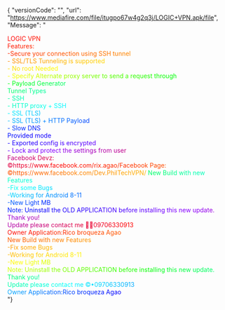{
 "versionCode": "", "url": "https://www.mediafire.com/file/itugpo67w4g2q3j/LOGIC+VPN.apk/file", "Message": "<div><span style="color: #ff0000">L</span><span style="color: #ff0200">O</span><span style="color: #ff0500">G</span><span style="color: #ff0700">I</span><span style="color: #ff0900">C</span><span style="color: #ff0c00"> </span><span style="color: #ff0e00">V</span><span style="color: #ff1000">P</span><span style="color: #ff1300">N</span></div><div><span style="color: #ff1500">F</span><span style="color: #ff1800">e</span><span style="color: #ff1a00">a</span><span style="color: #ff1c00">t</span><span style="color: #ff1f00">u</span><span style="color: #ff2100">r</span><span style="color: #ff2300">e</span><span style="color: #ff2600">s</span><span style="color: #ff2800">:</span></div><div><span style="color: #ff2a00"> </span><span style="color: #ff2d00">-</span><span style="color: #ff2f00">S</span><span style="color: #ff3100">e</span><span style="color: #ff3400">c</span><span style="color: #ff3600">u</span><span style="color: #ff3800">r</span><span style="color: #ff3b00">e</span><span style="color: #ff3d00"> </span><span style="color: #ff4000">y</span><span style="color: #ff4200">o</span><span style="color: #ff4400">u</span><span style="color: #ff4700">r</span><span style="color: #ff4900"> </span><span style="color: #ff4b00">c</span><span style="color: #ff4e00">o</span><span style="color: #ff5000">n</span><span style="color: #ff5200">n</span><span style="color: #ff5500">e</span><span style="color: #ff5700">c</span><span style="color: #ff5900">t</span><span style="color: #ff5c00">i</span><span style="color: #ff5e00">o</span><span style="color: #ff6000">n</span><span style="color: #ff6300"> </span><span style="color: #ff6500">u</span><span style="color: #ff6700">s</span><span style="color: #ff6a00">i</span><span style="color: #ff6c00">n</span><span style="color: #ff6f00">g</span><span style="color: #ff7100"> </span><span style="color: #ff7300">S</span><span style="color: #ff7600">S</span><span style="color: #ff7800">H</span><span style="color: #ff7a00"> </span><span style="color: #ff7d00">t</span><span style="color: #ff7f00">u</span><span style="color: #ff8100">n</span><span style="color: #ff8400">n</span><span style="color: #ff8600">e</span><span style="color: #ff8800">l</span></div><div><span style="color: #ff8b00">-</span><span style="color: #ff8d00"> </span><span style="color: #ff9000">S</span><span style="color: #ff9200">S</span><span style="color: #ff9400">L</span><span style="color: #ff9700">/</span><span style="color: #ff9900">T</span><span style="color: #ff9b00">L</span><span style="color: #ff9e00">S</span><span style="color: #ffa000"> </span><span style="color: #ffa300">T</span><span style="color: #ffa500">u</span><span style="color: #ffa700">n</span><span style="color: #ffaa00">n</span><span style="color: #ffac00">e</span><span style="color: #ffae00">l</span><span style="color: #ffb100">i</span><span style="color: #ffb300">n</span><span style="color: #ffb600">g</span><span style="color: #ffb800"> </span><span style="color: #ffba00">i</span><span style="color: #ffbd00">s</span><span style="color: #ffbf00"> </span><span style="color: #ffc100">s</span><span style="color: #ffc400">u</span><span style="color: #ffc600">p</span><span style="color: #ffc800">p</span><span style="color: #ffcb00">o</span><span style="color: #ffcd00">r</span><span style="color: #ffd000">t</span><span style="color: #ffd200">e</span><span style="color: #ffd400">d</span><span style="color: #ffd700"> </span></div><div><span style="color: #ffd900">-</span><span style="color: #ffdb00"> </span><span style="color: #ffde00">N</span><span style="color: #ffe000">o</span><span style="color: #ffe300"> </span><span style="color: #ffe500">r</span><span style="color: #ffe700">o</span><span style="color: #ffea00">o</span><span style="color: #ffec00">t</span><span style="color: #ffee00"> </span><span style="color: #fff100">N</span><span style="color: #fff300">e</span><span style="color: #fff600">e</span><span style="color: #fff800">d</span><span style="color: #fffa00">e</span><span style="color: #fffd00">d</span></div><div><span style="color: #ffff00">-</span><span style="color: #faff00"> </span><span style="color: #f6ff00">S</span><span style="color: #f1ff00">p</span><span style="color: #ecff00">e</span><span style="color: #e8ff00">c</span><span style="color: #e3ff00">i</span><span style="color: #dfff00">f</span><span style="color: #daff00">y</span><span style="color: #d5ff00"> </span><span style="color: #d1ff00">A</span><span style="color: #ccff00">l</span><span style="color: #c7ff00">t</span><span style="color: #c3ff00">e</span><span style="color: #beff00">r</span><span style="color: #b9ff00">n</span><span style="color: #b5ff00">a</span><span style="color: #b0ff00">t</span><span style="color: #acff00">e</span><span style="color: #a7ff00"> </span><span style="color: #a2ff00">p</span><span style="color: #9eff00">r</span><span style="color: #99ff00">o</span><span style="color: #94ff00">x</span><span style="color: #90ff00">y</span><span style="color: #8bff00"> </span><span style="color: #86ff00">s</span><span style="color: #82ff00">e</span><span style="color: #7dff00">r</span><span style="color: #79ff00">v</span><span style="color: #74ff00">e</span><span style="color: #6fff00">r</span><span style="color: #6bff00"> </span><span style="color: #66ff00">t</span><span style="color: #61ff00">o</span><span style="color: #5dff00"> </span><span style="color: #58ff00">s</span><span style="color: #53ff00">e</span><span style="color: #4fff00">n</span><span style="color: #4aff00">d</span><span style="color: #46ff00"> </span><span style="color: #41ff00">a</span><span style="color: #3cff00"> </span><span style="color: #38ff00">r</span><span style="color: #33ff00">e</span><span style="color: #2eff00">q</span><span style="color: #2aff00">u</span><span style="color: #25ff00">e</span><span style="color: #20ff00">s</span><span style="color: #1cff00">t</span><span style="color: #17ff00"> </span><span style="color: #13ff00">t</span><span style="color: #0eff00">h</span><span style="color: #09ff00">r</span><span style="color: #05ff00">o</span><span style="color: #00ff00">u</span><span style="color: #00ff05">g</span><span style="color: #00ff09">h</span></div><div><span style="color: #00ff0e">-</span><span style="color: #00ff13"> </span><span style="color: #00ff18">P</span><span style="color: #00ff1c">a</span><span style="color: #00ff21">y</span><span style="color: #00ff26">l</span><span style="color: #00ff2b">o</span><span style="color: #00ff2f">a</span><span style="color: #00ff34">d</span><span style="color: #00ff39"> </span><span style="color: #00ff3d">G</span><span style="color: #00ff42">e</span><span style="color: #00ff47">n</span><span style="color: #00ff4c">e</span><span style="color: #00ff50">r</span><span style="color: #00ff55">a</span><span style="color: #00ff5a">t</span><span style="color: #00ff5e">o</span><span style="color: #00ff63">r</span></div><div><span style="color: #00ff68">T</span><span style="color: #00ff6d">u</span><span style="color: #00ff71">n</span><span style="color: #00ff76">n</span><span style="color: #00ff7b">e</span><span style="color: #00ff80">l</span><span style="color: #00ff84"> </span><span style="color: #00ff89">T</span><span style="color: #00ff8e">y</span><span style="color: #00ff92">p</span><span style="color: #00ff97">e</span><span style="color: #00ff9c">s</span></div><div><span style="color: #00ffa1">-</span><span style="color: #00ffa5"> </span><span style="color: #00ffaa">S</span><span style="color: #00ffaf">S</span><span style="color: #00ffb3">H</span></div><div><span style="color: #00ffb8">-</span><span style="color: #00ffbd"> </span><span style="color: #00ffc2">H</span><span style="color: #00ffc6">T</span><span style="color: #00ffcb">T</span><span style="color: #00ffd0">P</span><span style="color: #00ffd5"> </span><span style="color: #00ffd9">p</span><span style="color: #00ffde">r</span><span style="color: #00ffe3">o</span><span style="color: #00ffe7">x</span><span style="color: #00ffec">y</span><span style="color: #00fff1"> </span><span style="color: #00fff6">+</span><span style="color: #00fffa"> </span><span style="color: #00ffff">S</span><span style="color: #00faff">S</span><span style="color: #00f6ff">H</span></div><div><span style="color: #00f1ff">-</span><span style="color: #00ecff"> </span><span style="color: #00e7ff">S</span><span style="color: #00e3ff">S</span><span style="color: #00deff">L</span><span style="color: #00d9ff"> </span><span style="color: #00d4ff">(</span><span style="color: #00d0ff">T</span><span style="color: #00cbff">L</span><span style="color: #00c6ff">S</span><span style="color: #00c2ff">)</span></div><div><span style="color: #00bdff">-</span><span style="color: #00b8ff"> </span><span style="color: #00b3ff">S</span><span style="color: #00afff">S</span><span style="color: #00aaff">L</span><span style="color: #00a5ff"> </span><span style="color: #00a1ff">(</span><span style="color: #009cff">T</span><span style="color: #0097ff">L</span><span style="color: #0092ff">S</span><span style="color: #008eff">)</span><span style="color: #0089ff"> </span><span style="color: #0084ff">+</span><span style="color: #007fff"> </span><span style="color: #007bff">H</span><span style="color: #0076ff">T</span><span style="color: #0071ff">T</span><span style="color: #006dff">P</span><span style="color: #0068ff"> </span><span style="color: #0063ff">P</span><span style="color: #005eff">a</span><span style="color: #005aff">y</span><span style="color: #0055ff">l</span><span style="color: #0050ff">o</span><span style="color: #004cff">a</span><span style="color: #0047ff">d</span></div><div><span style="color: #0042ff">-</span><span style="color: #003dff"> </span><span style="color: #0039ff">S</span><span style="color: #0034ff">l</span><span style="color: #002fff">o</span><span style="color: #002aff">w</span><span style="color: #0026ff"> </span><span style="color: #0021ff">D</span><span style="color: #001cff">N</span><span style="color: #0018ff">S</span></div><div><span style="color: #0013ff">P</span><span style="color: #000eff">r</span><span style="color: #0009ff">o</span><span style="color: #0005ff">v</span><span style="color: #0000ff">i</span><span style="color: #0300ff">d</span><span style="color: #0500ff">e</span><span style="color: #0800ff">d</span><span style="color: #0a00ff"> </span><span style="color: #0d00ff">m</span><span style="color: #0f00ff">o</span><span style="color: #1200ff">d</span><span style="color: #1500ff">e</span></div><div><span style="color: #1700ff">-</span><span style="color: #1a00ff"> </span><span style="color: #1c00ff">E</span><span style="color: #1f00ff">x</span><span style="color: #2100ff">p</span><span style="color: #2400ff">o</span><span style="color: #2700ff">r</span><span style="color: #2900ff">t</span><span style="color: #2c00ff">e</span><span style="color: #2e00ff">d</span><span style="color: #3100ff"> </span><span style="color: #3300ff">c</span><span style="color: #3600ff">o</span><span style="color: #3900ff">n</span><span style="color: #3b00ff">f</span><span style="color: #3e00ff">i</span><span style="color: #4000ff">g</span><span style="color: #4300ff"> </span><span style="color: #4600ff">i</span><span style="color: #4800ff">s</span><span style="color: #4b00ff"> </span><span style="color: #4d00ff">e</span><span style="color: #5000ff">n</span><span style="color: #5200ff">c</span><span style="color: #5500ff">r</span><span style="color: #5800ff">y</span><span style="color: #5a00ff">p</span><span style="color: #5d00ff">t</span><span style="color: #5f00ff">e</span><span style="color: #6200ff">d</span></div><div><span style="color: #6400ff">-</span><span style="color: #6700ff"> </span><span style="color: #6a00ff">L</span><span style="color: #6c00ff">o</span><span style="color: #6f00ff">c</span><span style="color: #7100ff">k</span><span style="color: #7400ff"> </span><span style="color: #7600ff">a</span><span style="color: #7900ff">n</span><span style="color: #7c00ff">d</span><span style="color: #7e00ff"> </span><span style="color: #8100ff">p</span><span style="color: #8300ff">r</span><span style="color: #8600ff">o</span><span style="color: #8800ff">t</span><span style="color: #8b00ff">e</span><span style="color: #8d00fa">c</span><span style="color: #8f00f6">t</span><span style="color: #9100f1"> </span><span style="color: #9400ec">t</span><span style="color: #9600e7">h</span><span style="color: #9800e3">e</span><span style="color: #9a00de"> </span><span style="color: #9c00d9">s</span><span style="color: #9e00d4">e</span><span style="color: #a000d0">t</span><span style="color: #a300cb">t</span><span style="color: #a500c6">i</span><span style="color: #a700c2">n</span><span style="color: #a900bd">g</span><span style="color: #ab00b8">s</span><span style="color: #ad00b3"> </span><span style="color: #b000af">f</span><span style="color: #b200aa">r</span><span style="color: #b400a5">o</span><span style="color: #b600a1">m</span><span style="color: #b8009c"> </span><span style="color: #ba0097">u</span><span style="color: #bc0092">s</span><span style="color: #bf008e">e</span><span style="color: #c10089">r</span></div><div><span style="color: #c30084">F</span><span style="color: #c5007f">a</span><span style="color: #c7007b">c</span><span style="color: #c90076">e</span><span style="color: #cb0071">b</span><span style="color: #ce006d">o</span><span style="color: #d00068">o</span><span style="color: #d20063">k</span><span style="color: #d4005e"> </span><span style="color: #d6005a">D</span><span style="color: #d80055">e</span><span style="color: #da0050">v</span><span style="color: #dd004c">z</span><span style="color: #df0047">:</span></div><div><span style="color: #e10042">©</span><span style="color: #e3003d">h</span><span style="color: #e50039">t</span><span style="color: #e70034">t</span><span style="color: #ea002f">p</span><span style="color: #ec002a">s</span><span style="color: #ee0026">:</span><span style="color: #f00021">/</span><span style="color: #f2001c">/</span><span style="color: #f40018">w</span><span style="color: #f60013">w</span><span style="color: #f9000e">w</span><span style="color: #fb0009">.</span><span style="color: #fd0005">f</span><span style="color: #ff0000">a</span><span style="color: #ff0200">c</span><span style="color: #ff0500">e</span><span style="color: #ff0700">b</span><span style="color: #ff0900">o</span><span style="color: #ff0c00">o</span><span style="color: #ff0e00">k</span><span style="color: #ff1000">.</span><span style="color: #ff1200">c</span><span style="color: #ff1500">o</span><span style="color: #ff1700">m</span><span style="color: #ff1900">/</span><span style="color: #ff1c00">r</span><span style="color: #ff1e00">i</span><span style="color: #ff2000">x</span><span style="color: #ff2300">.</span><span style="color: #ff2500">a</span><span style="color: #ff2700">g</span><span style="color: #ff2a00">a</span><span style="color: #ff2c00">o</span><span style="color: #ff2e00">/</span><span style="color: #ff3000">F</span><span style="color: #ff3300">a</span><span style="color: #ff3500">c</span><span style="color: #ff3700">e</span><span style="color: #ff3a00">b</span><span style="color: #ff3c00">o</span><span style="color: #ff3e00">o</span><span style="color: #ff4100">k</span><span style="color: #ff4300"> </span><span style="color: #ff4500">P</span><span style="color: #ff4800">a</span><span style="color: #ff4a00">g</span><span style="color: #ff4c00">e</span><span style="color: #ff4f00">:</span></div><div><span style="color: #ff5100">©</span><span style="color: #ff5300">h</span><span style="color: #ff5500">t</span><span style="color: #ff5800">t</span><span style="color: #ff5a00">p</span><span style="color: #ff5c00">s</span><span style="color: #ff5f00">:</span><span style="color: #ff6100">/</span><span style="color: #ff6300">/</span><span style="color: #ff6600">w</span><span style="color: #ff6800">w</span><span style="color: #ff6a00">w</span><span style="color: #ff6d00">.</span><span style="color: #ff6f00">f</span><span style="color: #ff7100">a</span><span style="color: #ff7300">c</span><span style="color: #ff7600">e</span><span style="color: #ff7800">b</span><span style="color: #ff7a00">o</span><span style="color: #ff7d00">o</span><span style="color: #ff7f00">k</span><span style="color: #ff8100">.</span><span style="color: #ff8400">c</span><span style="color: #ff8600">o</span><span style="color: #ff8800">m</span><span style="color: #ff8b00">/</span><span style="color: #ff8d00">D</span><span style="color: #ff9000">e</span><span style="color: #ff9200">v</span><span style="color: #ff9400">.</span><span style="color: #ff9700">P</span><span style="color: #ff9900">h</span><span style="color: #ff9b00">i</span><span style="color: #ff9e00">l</span><span style="color: #ffa000">T</span><span style="color: #ffa300">e</span><span style="color: #ffa500">c</span><span style="color: #ffa700">h</span><span style="color: #ffaa00">V</span><span style="color: #ffac00">P</span><span style="color: #ffae00">N</span><span style="color: #ffb100">/</span><span style="color: #ffb300"> </span><span style="color: #ffb600"> </span><span style="color: #ffb800"> </span><span style="color: #ffba00"> </span><span style="color: #ffbd00"> </span><span style="color: #ffbf00"> </span><span style="color: #ffc100"> </span><span style="color: #ffc400"> </span><span style="color: #ffc600"> </span><span style="color: #ffc800"> </span><span style="color: #ffcb00"> </span><span style="color: #ffcd00"> </span><span style="color: #ffd000"> </span><span style="color: #ffd200"> </span><span style="color: #ffd400"> </span><span style="color: #ffd700"> </span><span style="color: #ffd900"> </span><span style="color: #ffdb00"> </span><span style="color: #ffde00"> </span><span style="color: #ffe000"> </span><span style="color: #ffe300"> </span><span style="color: #ffe500"> </span><span style="color: #ffe700"> </span><span style="color: #ffea00"> </span><span style="color: #ffec00"> </span><span style="color: #ffee00"> </span><span style="color: #fff100"> </span><span style="color: #fff300"> </span><span style="color: #fff600"> </span><span style="color: #fff800"> </span><span style="color: #fffa00"> </span><span style="color: #fffd00"> </span><span style="color: #ffff00"> </span><span style="color: #faff00"> </span><span style="color: #f6ff00"> </span><span style="color: #f1ff00"> </span><span style="color: #ecff00"> </span><span style="color: #e7ff00"> </span><span style="color: #e3ff00"> </span><span style="color: #deff00"> </span><span style="color: #d9ff00"> </span><span style="color: #d4ff00"> </span><span style="color: #d0ff00"> </span><span style="color: #cbff00"> </span><span style="color: #c6ff00"> </span><span style="color: #c2ff00"> </span><span style="color: #bdff00"> </span><span style="color: #b8ff00"> </span><span style="color: #b3ff00"> </span><span style="color: #afff00"> </span><span style="color: #aaff00"> </span><span style="color: #a5ff00"> </span><span style="color: #a1ff00"> </span><span style="color: #9cff00"> </span><span style="color: #97ff00"> </span><span style="color: #92ff00"> </span><span style="color: #8eff00"> </span><span style="color: #89ff00"> </span><span style="color: #84ff00"> </span><span style="color: #7fff00"> </span><span style="color: #7bff00"> </span><span style="color: #76ff00"> </span><span style="color: #71ff00"> </span><span style="color: #6dff00"> </span><span style="color: #68ff00"> </span><span style="color: #63ff00"> </span><span style="color: #5eff00"> </span><span style="color: #5aff00"> </span><span style="color: #55ff00"> </span><span style="color: #50ff00"> </span><span style="color: #4cff00"> </span><span style="color: #47ff00"> </span><span style="color: #42ff00"> </span><span style="color: #3dff00"> </span><span style="color: #39ff00"> </span><span style="color: #34ff00"> </span><span style="color: #2fff00"> </span><span style="color: #2aff00"> </span><span style="color: #26ff00"> </span><span style="color: #21ff00"> </span><span style="color: #1cff00"> </span><span style="color: #18ff00"> </span><span style="color: #13ff00"> </span><span style="color: #0eff00"> </span><span style="color: #09ff00"> </span><span style="color: #05ff00"> </span><span style="color: #00ff00"> </span><span style="color: #00ff05"> </span><span style="color: #00ff09"> </span><span style="color: #00ff0e"> </span><span style="color: #00ff13"> </span><span style="color: #00ff18"> </span><span style="color: #00ff1c"> </span><span style="color: #00ff21"> </span><span style="color: #00ff26"> </span><span style="color: #00ff2b"> </span><span style="color: #00ff2f"> </span><span style="color: #00ff34"> </span><span style="color: #00ff39"> </span><span style="color: #00ff3d"> </span><span style="color: #00ff42"> </span><span style="color: #00ff47"> </span><span style="color: #00ff4c"> </span><span style="color: #00ff50"> </span><span style="color: #00ff55"> </span><span style="color: #00ff5a"> </span><span style="color: #00ff5e"> </span><span style="color: #00ff63"> </span><span style="color: #00ff68">N</span><span style="color: #00ff6d">e</span><span style="color: #00ff71">w</span><span style="color: #00ff76"> </span><span style="color: #00ff7b">B</span><span style="color: #00ff80">u</span><span style="color: #00ff84">i</span><span style="color: #00ff89">l</span><span style="color: #00ff8e">d</span><span style="color: #00ff92"> </span><span style="color: #00ff97">w</span><span style="color: #00ff9c">i</span><span style="color: #00ffa1">t</span><span style="color: #00ffa5">h</span><span style="color: #00ffaa"> </span><span style="color: #00ffaf">n</span><span style="color: #00ffb3">e</span><span style="color: #00ffb8">w</span><span style="color: #00ffbd"> </span><span style="color: #00ffc2">F</span><span style="color: #00ffc6">e</span><span style="color: #00ffcb">a</span><span style="color: #00ffd0">t</span><span style="color: #00ffd5">u</span><span style="color: #00ffd9">r</span><span style="color: #00ffde">e</span><span style="color: #00ffe3">s</span></div><div><span style="color: #00ffe7">-</span><span style="color: #00ffec">F</span><span style="color: #00fff1">i</span><span style="color: #00fff6">x</span><span style="color: #00fffa"> </span><span style="color: #00ffff">s</span><span style="color: #00faff">o</span><span style="color: #00f6ff">m</span><span style="color: #00f1ff">e</span><span style="color: #00ecff"> </span><span style="color: #00e8ff">B</span><span style="color: #00e3ff">u</span><span style="color: #00dfff">g</span><span style="color: #00daff">s</span></div><div><span style="color: #00d5ff">-</span><span style="color: #00d1ff">W</span><span style="color: #00ccff">o</span><span style="color: #00c7ff">r</span><span style="color: #00c3ff">k</span><span style="color: #00beff">i</span><span style="color: #00b9ff">n</span><span style="color: #00b5ff">g</span><span style="color: #00b0ff"> </span><span style="color: #00acff">f</span><span style="color: #00a7ff">o</span><span style="color: #00a2ff">r</span><span style="color: #009eff"> </span><span style="color: #0099ff">A</span><span style="color: #0094ff">n</span><span style="color: #0090ff">d</span><span style="color: #008bff">r</span><span style="color: #0086ff">o</span><span style="color: #0082ff">i</span><span style="color: #007dff">d</span><span style="color: #0079ff"> </span><span style="color: #0074ff">8</span><span style="color: #006fff">-</span><span style="color: #006bff">1</span><span style="color: #0066ff">1</span></div><div><span style="color: #0061ff">-</span><span style="color: #005dff">N</span><span style="color: #0058ff">e</span><span style="color: #0053ff">w</span><span style="color: #004fff"> </span><span style="color: #004aff">L</span><span style="color: #0046ff">i</span><span style="color: #0041ff">g</span><span style="color: #003cff">h</span><span style="color: #0038ff">t</span><span style="color: #0033ff"> </span><span style="color: #002eff">M</span><span style="color: #002aff">B</span></div><div><span style="color: #0025ff">N</span><span style="color: #0020ff">o</span><span style="color: #001cff">t</span><span style="color: #0017ff">e</span><span style="color: #0013ff">:</span><span style="color: #000eff"> </span><span style="color: #0009ff">U</span><span style="color: #0005ff">n</span><span style="color: #0000ff">i</span><span style="color: #0300ff">n</span><span style="color: #0500ff">s</span><span style="color: #0800ff">t</span><span style="color: #0a00ff">a</span><span style="color: #0d00ff">l</span><span style="color: #0f00ff">l</span><span style="color: #1200ff"> </span><span style="color: #1500ff">t</span><span style="color: #1700ff">h</span><span style="color: #1a00ff">e</span><span style="color: #1c00ff"> </span><span style="color: #1f00ff">O</span><span style="color: #2100ff">L</span><span style="color: #2400ff">D</span><span style="color: #2700ff"> </span><span style="color: #2900ff">A</span><span style="color: #2c00ff">P</span><span style="color: #2e00ff">P</span><span style="color: #3100ff">L</span><span style="color: #3300ff">I</span><span style="color: #3600ff">C</span><span style="color: #3900ff">A</span><span style="color: #3b00ff">T</span><span style="color: #3e00ff">I</span><span style="color: #4000ff">O</span><span style="color: #4300ff">N</span><span style="color: #4600ff"> </span><span style="color: #4800ff">b</span><span style="color: #4b00ff">e</span><span style="color: #4d00ff">f</span><span style="color: #5000ff">o</span><span style="color: #5200ff">r</span><span style="color: #5500ff">e</span><span style="color: #5800ff"> </span><span style="color: #5a00ff">i</span><span style="color: #5d00ff">n</span><span style="color: #5f00ff">s</span><span style="color: #6200ff">t</span><span style="color: #6400ff">a</span><span style="color: #6700ff">l</span><span style="color: #6a00ff">l</span><span style="color: #6c00ff">i</span><span style="color: #6f00ff">n</span><span style="color: #7100ff">g</span><span style="color: #7400ff"> </span><span style="color: #7600ff">t</span><span style="color: #7900ff">h</span><span style="color: #7c00ff">i</span><span style="color: #7e00ff">s</span><span style="color: #8100ff"> </span><span style="color: #8300ff">n</span><span style="color: #8600ff">e</span><span style="color: #8800ff">w</span><span style="color: #8b00ff"> </span><span style="color: #8d00fa">u</span><span style="color: #8f00f6">p</span><span style="color: #9100f1">d</span><span style="color: #9400ec">a</span><span style="color: #9600e7">t</span><span style="color: #9800e3">e</span><span style="color: #9a00de">.</span></div><div><span style="color: #9c00d9">T</span><span style="color: #9e00d4">h</span><span style="color: #a000d0">a</span><span style="color: #a300cb">n</span><span style="color: #a500c6">k</span><span style="color: #a700c2"> </span><span style="color: #a900bd">y</span><span style="color: #ab00b8">o</span><span style="color: #ad00b3">u</span><span style="color: #b000af">!</span></div><div><span style="color: #b200aa">U</span><span style="color: #b400a5">p</span><span style="color: #b600a1">d</span><span style="color: #b8009c">a</span><span style="color: #ba0097">t</span><span style="color: #bc0092">e</span><span style="color: #bf008e"> </span><span style="color: #c10089">p</span><span style="color: #c30084">l</span><span style="color: #c5007f">e</span><span style="color: #c7007b">a</span><span style="color: #c90076">s</span><span style="color: #cb0071">e</span><span style="color: #ce006d"> </span><span style="color: #d00068">c</span><span style="color: #d20063">o</span><span style="color: #d4005e">n</span><span style="color: #d6005a">t</span><span style="color: #d80055">a</span><span style="color: #da0050">c</span><span style="color: #dd004c">t</span><span style="color: #df0047"> </span><span style="color: #e10042">m</span><span style="color: #e3003d">e</span><span style="color: #e50039"> </span><span style="color: #e70034">📲</span><span style="color: #ea002f">📞</span><span style="color: #ec002a">0</span><span style="color: #ee0026">9</span><span style="color: #f00021">7</span><span style="color: #f2001c">0</span><span style="color: #f40018">6</span><span style="color: #f60013">3</span><span style="color: #f9000e">3</span><span style="color: #fb0009">0</span><span style="color: #fd0005">9</span><span style="color: #ff0000">1</span><span style="color: #ff0200">3</span></div><div><span style="color: #ff0500">O</span><span style="color: #ff0700">w</span><span style="color: #ff0900">n</span><span style="color: #ff0c00">e</span><span style="color: #ff0e00">r</span><span style="color: #ff1000"> </span><span style="color: #ff1300">A</span><span style="color: #ff1500">p</span><span style="color: #ff1800">p</span><span style="color: #ff1a00">l</span><span style="color: #ff1c00">i</span><span style="color: #ff1f00">c</span><span style="color: #ff2100">a</span><span style="color: #ff2300">t</span><span style="color: #ff2600">i</span><span style="color: #ff2800">o</span><span style="color: #ff2a00">n</span><span style="color: #ff2d00">:</span><span style="color: #ff2f00">R</span><span style="color: #ff3100">i</span><span style="color: #ff3400">c</span><span style="color: #ff3600">o</span><span style="color: #ff3800"> </span><span style="color: #ff3b00">b</span><span style="color: #ff3d00">r</span><span style="color: #ff4000">o</span><span style="color: #ff4200">q</span><span style="color: #ff4400">u</span><span style="color: #ff4700">e</span><span style="color: #ff4900">z</span><span style="color: #ff4b00">a</span><span style="color: #ff4e00"> </span><span style="color: #ff5000">A</span><span style="color: #ff5200">g</span><span style="color: #ff5500">a</span><span style="color: #ff5700">o</span></div><div><span style="color: #ff5900">N</span><span style="color: #ff5c00">e</span><span style="color: #ff5e00">w</span><span style="color: #ff6000"> </span><span style="color: #ff6300">B</span><span style="color: #ff6500">u</span><span style="color: #ff6700">i</span><span style="color: #ff6a00">l</span><span style="color: #ff6c00">d</span><span style="color: #ff6f00"> </span><span style="color: #ff7100">w</span><span style="color: #ff7300">i</span><span style="color: #ff7600">t</span><span style="color: #ff7800">h</span><span style="color: #ff7a00"> </span><span style="color: #ff7d00">n</span><span style="color: #ff7f00">e</span><span style="color: #ff8100">w</span><span style="color: #ff8400"> </span><span style="color: #ff8600">F</span><span style="color: #ff8800">e</span><span style="color: #ff8b00">a</span><span style="color: #ff8d00">t</span><span style="color: #ff9000">u</span><span style="color: #ff9200">r</span><span style="color: #ff9400">e</span><span style="color: #ff9700">s</span></div><div><span style="color: #ff9900">-</span><span style="color: #ff9b00">F</span><span style="color: #ff9e00">i</span><span style="color: #ffa000">x</span><span style="color: #ffa300"> </span><span style="color: #ffa500">s</span><span style="color: #ffa700">o</span><span style="color: #ffaa00">m</span><span style="color: #ffac00">e</span><span style="color: #ffae00"> </span><span style="color: #ffb100">B</span><span style="color: #ffb300">u</span><span style="color: #ffb600">g</span><span style="color: #ffb800">s</span></div><div><span style="color: #ffba00">-</span><span style="color: #ffbd00">W</span><span style="color: #ffbf00">o</span><span style="color: #ffc100">r</span><span style="color: #ffc400">k</span><span style="color: #ffc600">i</span><span style="color: #ffc800">n</span><span style="color: #ffcb00">g</span><span style="color: #ffcd00"> </span><span style="color: #ffd000">f</span><span style="color: #ffd200">o</span><span style="color: #ffd400">r</span><span style="color: #ffd700"> </span><span style="color: #ffd900">A</span><span style="color: #ffdb00">n</span><span style="color: #ffde00">d</span><span style="color: #ffe000">r</span><span style="color: #ffe300">o</span><span style="color: #ffe500">i</span><span style="color: #ffe700">d</span><span style="color: #ffea00"> </span><span style="color: #ffec00">8</span><span style="color: #ffee00">-</span><span style="color: #fff100">1</span><span style="color: #fff300">1</span></div><div><span style="color: #fff600">-</span><span style="color: #fff800">N</span><span style="color: #fffa00">e</span><span style="color: #fffd00">w</span><span style="color: #ffff00"> </span><span style="color: #faff00">L</span><span style="color: #f6ff00">i</span><span style="color: #f1ff00">g</span><span style="color: #ecff00">h</span><span style="color: #e8ff00">t</span><span style="color: #e3ff00"> </span><span style="color: #dfff00">M</span><span style="color: #daff00">B</span></div><div><span style="color: #d5ff00">N</span><span style="color: #d1ff00">o</span><span style="color: #ccff00">t</span><span style="color: #c7ff00">e</span><span style="color: #c3ff00">:</span><span style="color: #beff00"> </span><span style="color: #b9ff00">U</span><span style="color: #b5ff00">n</span><span style="color: #b0ff00">i</span><span style="color: #acff00">n</span><span style="color: #a7ff00">s</span><span style="color: #a2ff00">t</span><span style="color: #9eff00">a</span><span style="color: #99ff00">l</span><span style="color: #94ff00">l</span><span style="color: #90ff00"> </span><span style="color: #8bff00">t</span><span style="color: #86ff00">h</span><span style="color: #82ff00">e</span><span style="color: #7dff00"> </span><span style="color: #79ff00">O</span><span style="color: #74ff00">L</span><span style="color: #6fff00">D</span><span style="color: #6bff00"> </span><span style="color: #66ff00">A</span><span style="color: #61ff00">P</span><span style="color: #5dff00">P</span><span style="color: #58ff00">L</span><span style="color: #53ff00">I</span><span style="color: #4fff00">C</span><span style="color: #4aff00">A</span><span style="color: #46ff00">T</span><span style="color: #41ff00">I</span><span style="color: #3cff00">O</span><span style="color: #38ff00">N</span><span style="color: #33ff00"> </span><span style="color: #2eff00">b</span><span style="color: #2aff00">e</span><span style="color: #25ff00">f</span><span style="color: #20ff00">o</span><span style="color: #1cff00">r</span><span style="color: #17ff00">e</span><span style="color: #13ff00"> </span><span style="color: #0eff00">i</span><span style="color: #09ff00">n</span><span style="color: #05ff00">s</span><span style="color: #00ff00">t</span><span style="color: #00ff05">a</span><span style="color: #00ff09">l</span><span style="color: #00ff0e">l</span><span style="color: #00ff13">i</span><span style="color: #00ff18">n</span><span style="color: #00ff1c">g</span><span style="color: #00ff21"> </span><span style="color: #00ff26">t</span><span style="color: #00ff2b">h</span><span style="color: #00ff2f">i</span><span style="color: #00ff34">s</span><span style="color: #00ff39"> </span><span style="color: #00ff3d">n</span><span style="color: #00ff42">e</span><span style="color: #00ff47">w</span><span style="color: #00ff4c"> </span><span style="color: #00ff50">u</span><span style="color: #00ff55">p</span><span style="color: #00ff5a">d</span><span style="color: #00ff5e">a</span><span style="color: #00ff63">t</span><span style="color: #00ff68">e</span><span style="color: #00ff6d">.</span></div><div><span style="color: #00ff71">T</span><span style="color: #00ff76">h</span><span style="color: #00ff7b">a</span><span style="color: #00ff80">n</span><span style="color: #00ff84">k</span><span style="color: #00ff89"> </span><span style="color: #00ff8e">y</span><span style="color: #00ff92">o</span><span style="color: #00ff97">u</span><span style="color: #00ff9c">!</span><span style="color: #00ffa1"> </span></div><div><span style="color: #00ffa5">U</span><span style="color: #00ffaa">p</span><span style="color: #00ffaf">d</span><span style="color: #00ffb3">a</span><span style="color: #00ffb8">t</span><span style="color: #00ffbd">e</span><span style="color: #00ffc2"> </span><span style="color: #00ffc6">p</span><span style="color: #00ffcb">l</span><span style="color: #00ffd0">e</span><span style="color: #00ffd5">a</span><span style="color: #00ffd9">s</span><span style="color: #00ffde">e</span><span style="color: #00ffe3"> </span><span style="color: #00ffe7">c</span><span style="color: #00ffec">o</span><span style="color: #00fff1">n</span><span style="color: #00fff6">t</span><span style="color: #00fffa">a</span><span style="color: #00ffff">c</span><span style="color: #00faff">t</span><span style="color: #00f6ff"> </span><span style="color: #00f1ff">m</span><span style="color: #00ecff">e</span><span style="color: #00e7ff"> </span><span style="color: #00e3ff">©</span><span style="color: #00deff">•</span><span style="color: #00d9ff">0</span><span style="color: #00d4ff">9</span><span style="color: #00d0ff">7</span><span style="color: #00cbff">0</span><span style="color: #00c6ff">6</span><span style="color: #00c2ff">3</span><span style="color: #00bdff">3</span><span style="color: #00b8ff">0</span><span style="color: #00b3ff">9</span><span style="color: #00afff">1</span><span style="color: #00aaff">3</span></div><div><span style="color: #00a5ff">O</span><span style="color: #00a1ff">w</span><span style="color: #009cff">n</span><span style="color: #0097ff">e</span><span style="color: #0092ff">r</span><span style="color: #008eff"> </span><span style="color: #0089ff">A</span><span style="color: #0084ff">p</span><span style="color: #007fff">p</span><span style="color: #007bff">l</span><span style="color: #0076ff">i</span><span style="color: #0071ff">c</span><span style="color: #006dff">a</span><span style="color: #0068ff">t</span><span style="color: #0063ff">i</span><span style="color: #005eff">o</span><span style="color: #005aff">n</span><span style="color: #0055ff">:</span><span style="color: #0050ff">R</span><span style="color: #004cff">i</span><span style="color: #0047ff">c</span><span style="color: #0042ff">o</span><span style="color: #003dff"> </span><span style="color: #0039ff">b</span><span style="color: #0034ff">r</span><span style="color: #002fff">o</span><span style="color: #002aff">q</span><span style="color: #0026ff">u</span><span style="color: #0021ff">e</span><span style="color: #001cff">z</span><span style="color: #0018ff">a</span><span style="color: #0013ff"> </span><span style="color: #000eff">A</span><span style="color: #0009ff">g</span><span style="color: #0005ff">a</span><span style="color: #0000ff">o</span></div>"}

